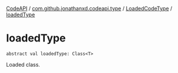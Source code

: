 [CodeAPI](../../index.md) / [com.github.jonathanxd.codeapi.type](../index.md) / [LoadedCodeType](index.md) / [loadedType](.)

# loadedType

`abstract val loadedType: Class<T>`

Loaded class.

